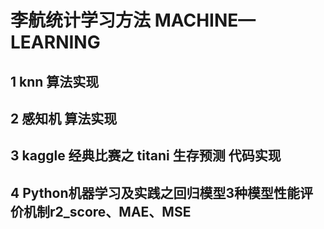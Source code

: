 # 李航统计学习方法 MACHINE—LEARNING
## 1 knn 算法实现
## 2 感知机 算法实现
## 3 kaggle 经典比赛之  titani 生存预测 代码实现
## 4 Python机器学习及实践之回归模型3种模型性能评价机制r2_score、MAE、MSE


	
	
